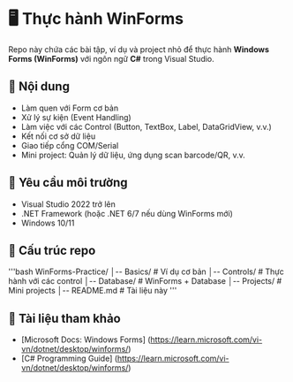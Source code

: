 # 🖥️ Thực hành WinForms

Repo này chứa các bài tập, ví dụ và project nhỏ để thực hành **Windows Forms (WinForms)** với ngôn ngữ **C#** trong Visual Studio.

## 📌 Nội dung
- Làm quen với Form cơ bản  
- Xử lý sự kiện (Event Handling)  
- Làm việc với các Control (Button, TextBox, Label, DataGridView, v.v.)  
- Kết nối cơ sở dữ liệu  
- Giao tiếp cổng COM/Serial  
- Mini project: Quản lý dữ liệu, ứng dụng scan barcode/QR, v.v.  

## 🚀 Yêu cầu môi trường
- Visual Studio 2022 trở lên  
- .NET Framework (hoặc .NET 6/7 nếu dùng WinForms mới)  
- Windows 10/11  

## 📂 Cấu trúc repo
'''bash
WinForms-Practice/
│-- Basics/ # Ví dụ cơ bản
│-- Controls/ # Thực hành với các control
│-- Database/ # WinForms + Database
│-- Projects/ # Mini projects
│-- README.md # Tài liệu này
'''

## 📖 Tài liệu tham khảo

- [Microsoft Docs: Windows Forms] (https://learn.microsoft.com/vi-vn/dotnet/desktop/winforms/)
- [C# Programming Guide] (https://learn.microsoft.com/vi-vn/dotnet/desktop/winforms/)
